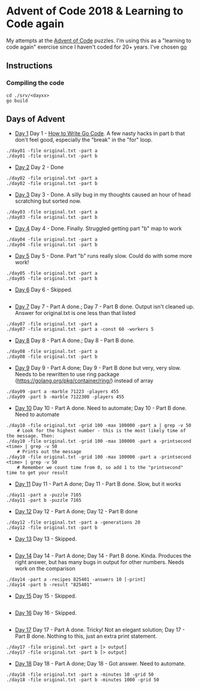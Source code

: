 # Advent of Code 2018 & Learning to Code again

My attempts at the [Advent of Code](https://adventofcode.com/2018) puzzles.
I'm using this as a "learning to code again" exercise since I haven't coded for 20+ years.
I've chosen [go](https://golang.org)

## Instructions

### Compiling the code

```
cd ./srv/<dayxx>
go build
```

###

## Days of Advent

+ [Day 1](src/day01/day01.go)
Day 1 - [How to Write Go Code](https://golang.org/doc/code.html). A few nasty hacks in part b that don't feel good, especially the "break" in the "for" loop.
```
./day01 -file original.txt -part a
./day01 -file original.txt -part b
```

+ [Day 2](src/day02/day02.go)
Day 2 - Done
```
./day02 -file original.txt -part a
./day02 -file original.txt -part b
```

+ [Day 3](src/day03/day03.go)
Day 3 - Done. A silly bug in my thoughts caused an hour of head scratching but sorted now.
```
./day03 -file original.txt -part a
./day03 -file original.txt -part b
```

+ [Day 4](src/day04/day04.go)
Day 4 - Done. Finally. Struggled getting part "b" map to work
```
./day04 -file original.txt -part a
./day04 -file original.txt -part b
```

+ [Day 5](src/day05/day05.go)
Day 5 - Done. Part "b" runs really slow. Could do with some more work!
```
./day05 -file original.txt -part a
./day05 -file original.txt -part b
```

+ [Day 6](src/day06)
Day 6 - Skipped.
```
```

+ [Day 7](src/day07/day07.go)
Day 7 - Part A done.; 
Day 7 - Part B done. Output isn't cleaned up. Answer for original.txt is one less than that listed
```
./day07 -file original.txt -part a
./day07 -file original.txt -part a -const 60 -workers 5
```

+ [Day 8](src/day08/day08.go)
Day 8 - Part A done.; 
Day 8 - Part B done.
```
./day08 -file original.txt -part a
./day08 -file original.txt -part b
```

+ [Day 9](src/day09)
Day 9 - Part A done;
Day 9 - Part B done but very, very slow. Needs to be rewritten to use ring package (https://golang.org/pkg/container/ring/) instead of array
```
./day09 -part a -marble 71223 -players 455
./day09 -part b -marble 7122300 -players 455
```

+ [Day 10](src/day10/day10.go)
Day 10 - Part A done. Need to automate; 
Day 10 - Part B done. Need to automate
```
./day10 -file original.txt -grid 100 -max 100000 -part a | grep -v 50
    # Look for the highest number - this is the most likely time of the message. Then:
./day10 -file original.txt -grid 100 -max 100000 -part a -printsecond <time> | grep -v 50
    # Prints out the message
./day10 -file original.txt -grid 100 -max 100000 -part a -printsecond <time> | grep -v 50
    # Remember we count time from 0, so add 1 to the "printsecond" time to get your result
```

+ [Day 11](src/day11/day11.go)
Day 11 - Part A done; 
Day 11 - Part B done. Slow, but it works
```
./day11 -part a -puzzle 7165
./day11 -part b -puzzle 7165
```

+ [Day 12](src/day12/day12.go)
Day 12 - Part A done; 
Day 12 - Part B done
```
./day12 -file original.txt -part a -generations 20
./day12 -file original.txt -part b
```

+ [Day 13](src/day13)
Day 13 - Skipped.
```
```

+ [Day 14](src/day14/day14.go)
Day 14 - Part A done; 
Day 14 - Part B done. Kinda. Produces the right answer, but has many bugs in output for other numbers. Needs work on the comparison
```
./day14 -part a -recipes 825401 -answers 10 [-print]
./day14 -part b -result "825401"
```

+ [Day 15](src/day15)
Day 15 - Skipped.
```
```

+ [Day 16](src/day16)
Day 16 - Skipped.
```
```

+ [Day 17](src/day17/day17.go)
Day 17 - Part A done. Tricky! Not an elegant solution; 
Day 17 - Part B done. Nothing to this, just an extra print statement.
```
./day17 -file original.txt -part a [> output]
./day17 -file original.txt -part b [> output]
```

+ [Day 18](src/day18/day18.go)
Day 18 - Part A done; 
Day 18 - Got answer. Need to automate.
```
./day18 -file original.txt -part a -minutes 10 -grid 50
./day18 -file original.txt -part b -minutes 1000 -grid 50
```